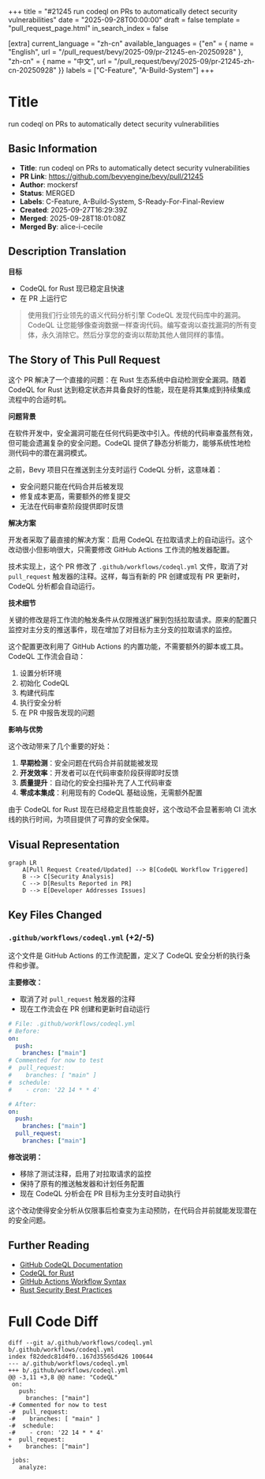 +++
title = "#21245 run codeql on PRs to automatically detect security vulnerabilities"
date = "2025-09-28T00:00:00"
draft = false
template = "pull_request_page.html"
in_search_index = false

[extra]
current_language = "zh-cn"
available_languages = {"en" = { name = "English", url = "/pull_request/bevy/2025-09/pr-21245-en-20250928" }, "zh-cn" = { name = "中文", url = "/pull_request/bevy/2025-09/pr-21245-zh-cn-20250928" }}
labels = ["C-Feature", "A-Build-System"]
+++

# Title
run codeql on PRs to automatically detect security vulnerabilities

## Basic Information
- **Title**: run codeql on PRs to automatically detect security vulnerabilities
- **PR Link**: https://github.com/bevyengine/bevy/pull/21245
- **Author**: mockersf
- **Status**: MERGED
- **Labels**: C-Feature, A-Build-System, S-Ready-For-Final-Review
- **Created**: 2025-09-27T16:29:39Z
- **Merged**: 2025-09-28T18:01:08Z
- **Merged By**: alice-i-cecile

## Description Translation
**目标**

- CodeQL for Rust 现已稳定且快速
- 在 PR 上运行它

> 使用我们行业领先的语义代码分析引擎 CodeQL 发现代码库中的漏洞。CodeQL 让您能够像查询数据一样查询代码。编写查询以查找漏洞的所有变体，永久消除它。然后分享您的查询以帮助其他人做同样的事情。

## The Story of This Pull Request

这个 PR 解决了一个直接的问题：在 Rust 生态系统中自动检测安全漏洞。随着 CodeQL for Rust 达到稳定状态并具备良好的性能，现在是将其集成到持续集成流程中的合适时机。

**问题背景**

在软件开发中，安全漏洞可能在任何代码更改中引入。传统的代码审查虽然有效，但可能会遗漏复杂的安全问题。CodeQL 提供了静态分析能力，能够系统性地检测代码中的潜在漏洞模式。

之前，Bevy 项目只在推送到主分支时运行 CodeQL 分析，这意味着：
- 安全问题只能在代码合并后被发现
- 修复成本更高，需要额外的修复提交
- 无法在代码审查阶段提供即时反馈

**解决方案**

开发者采取了最直接的解决方案：启用 CodeQL 在拉取请求上的自动运行。这个改动很小但影响很大，只需要修改 GitHub Actions 工作流的触发器配置。

技术实现上，这个 PR 修改了 `.github/workflows/codeql.yml` 文件，取消了对 `pull_request` 触发器的注释。这样，每当有新的 PR 创建或现有 PR 更新时，CodeQL 分析都会自动运行。

**技术细节**

关键的修改是将工作流的触发条件从仅限推送扩展到包括拉取请求。原来的配置只监控对主分支的推送事件，现在增加了对目标为主分支的拉取请求的监控。

这个配置更改利用了 GitHub Actions 的内置功能，不需要额外的脚本或工具。CodeQL 工作流会自动：
1. 设置分析环境
2. 初始化 CodeQL
3. 构建代码库
4. 执行安全分析
5. 在 PR 中报告发现的问题

**影响与优势**

这个改动带来了几个重要的好处：
1. **早期检测**：安全问题在代码合并前就能被发现
2. **开发效率**：开发者可以在代码审查阶段获得即时反馈
3. **质量提升**：自动化的安全扫描补充了人工代码审查
4. **零成本集成**：利用现有的 CodeQL 基础设施，无需额外配置

由于 CodeQL for Rust 现在已经稳定且性能良好，这个改动不会显著影响 CI 流水线的执行时间，为项目提供了可靠的安全保障。

## Visual Representation

```mermaid
graph LR
    A[Pull Request Created/Updated] --> B[CodeQL Workflow Triggered]
    B --> C[Security Analysis]
    C --> D[Results Reported in PR]
    D --> E[Developer Addresses Issues]
```

## Key Files Changed

### `.github/workflows/codeql.yml` (+2/-5)

这个文件是 GitHub Actions 的工作流配置，定义了 CodeQL 安全分析的执行条件和步骤。

**主要修改：**
- 取消了对 `pull_request` 触发器的注释
- 现在工作流会在 PR 创建和更新时自动运行

```yaml
# File: .github/workflows/codeql.yml
# Before:
on:
  push:
    branches: ["main"]
# Commented for now to test
#  pull_request:
#    branches: [ "main" ]
#  schedule:
#    - cron: '22 14 * * 4'

# After:
on:
  push:
    branches: ["main"]
  pull_request:
    branches: ["main"]
```

**修改说明：**
- 移除了测试注释，启用了对拉取请求的监控
- 保持了原有的推送触发器和计划任务配置
- 现在 CodeQL 分析会在 PR 目标为主分支时自动执行

这个改动使得安全分析从仅限事后检查变为主动预防，在代码合并前就能发现潜在的安全问题。

## Further Reading

- [GitHub CodeQL Documentation](https://docs.github.com/en/code-security/codeql-cli/getting-started-with-the-codeql-cli/about-codeql)
- [CodeQL for Rust](https://docs.github.com/en/code-security/code-scanning/automatically-scanning-your-code-for-vulnerabilities-and-errors/configuring-code-scanning-for-a-repository#about-codeql-for-compiled-languages)
- [GitHub Actions Workflow Syntax](https://docs.github.com/en/actions/using-workflows/workflow-syntax-for-github-actions)
- [Rust Security Best Practices](https://cheats.rs/#safety-security)

# Full Code Diff
```
diff --git a/.github/workflows/codeql.yml b/.github/workflows/codeql.yml
index f82dedc81d4f0..167d35565d426 100644
--- a/.github/workflows/codeql.yml
+++ b/.github/workflows/codeql.yml
@@ -3,11 +3,8 @@ name: "CodeQL"
 on:
   push:
     branches: ["main"]
-# Commented for now to test
-#  pull_request:
-#    branches: [ "main" ]
-#  schedule:
-#    - cron: '22 14 * * 4'
+  pull_request:
+    branches: ["main"]
 
 jobs:
   analyze:
```